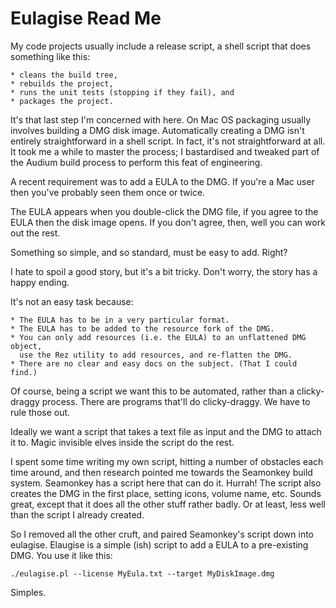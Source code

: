 # Eulagise Read Me

My code projects usually include a release script, a shell script that does
something like this:

    * cleans the build tree,
    * rebuilds the project,
    * runs the unit tests (stopping if they fail), and
    * packages the project.

It's that last step I'm concerned with here. On Mac OS packaging usually
involves building a DMG disk image. Automatically creating a DMG isn't entirely
straightforward in a shell script. In fact, it's not straightforward at all. It
took me a while to master the process; I bastardised and tweaked part of the
Audium build process to perform this feat of engineering.

A recent requirement was to add a EULA to the DMG. If you're a Mac user then
you've probably seen them once or twice.

The EULA appears when you double-click the DMG file, if you agree to the EULA
then the disk image opens. If you don't agree, then, well you can work out the
rest.

Something so simple, and so standard, must be easy to add. Right?

I hate to spoil a good story, but it's a bit tricky. Don't worry, the story has
a happy ending.

It's not an easy task because:

    * The EULA has to be in a very particular format.
    * The EULA has to be added to the resource fork of the DMG.
    * You can only add resources (i.e. the EULA) to an unflattened DMG object,
      use the Rez utility to add resources, and re-flatten the DMG.
    * There are no clear and easy docs on the subject. (That I could find.)

Of course, being a script we want this to be automated, rather than a
clicky-draggy process. There are programs that'll do clicky-draggy. We have to
rule those out.

Ideally we want a script that takes a text file as input and the DMG to attach
it to. Magic invisible elves inside the script do the rest.

I spent some time writing my own script, hitting a number of obstacles each
time around, and then research pointed me towards the Seamonkey build system.
Seamonkey has a script here that can do it. Hurrah! The script also creates the
DMG in the first place, setting icons, volume name, etc. Sounds great, except
that it does all the other stuff rather badly. Or at least, less well than the
script I already created.

So I removed all the other cruft, and paired Seamonkey's script down into
eulagise. Elaugise is a simple (ish) script to add a EULA to a pre-existing
DMG. You use it like this:

    ./eulagise.pl --license MyEula.txt --target MyDiskImage.dmg

Simples.

